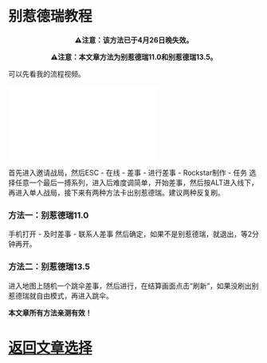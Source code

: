 # 别惹德瑞教程

<p align="center"><b>⚠注意：该方法已于4月26日晚失效。</b></p>
<p align="center"><b>⚠注意：本文章方法为别惹德瑞11.0和别惹德瑞13.5。</b></p>
<p>可以先看我的流程视频。</p>
<iframe src="//player.bilibili.com/player.html?aid=298264198&bvid=BV1DF411g7vR&cid=578225233&page=1" scrolling="no" border="0" frameborder="no" framespacing="0" allowfullscreen="true"> </iframe>

<p>首先进入邀请战局，然后ESC - 在线 - 差事 - 进行差事 - Rockstar制作 - 任务 选择任意一个最后一搏系列，进入后难度调简单，开始差事，然后按ALT进入线下，再进入单人战局，接下来有两种方法卡出别惹德瑞。建议两种反复刷。</p>

### 方法一：别惹德瑞11.0

<p>手机打开 - 及时差事 - 联系人差事 然后确定，如果不是别惹德瑞，就退出，等2分钟再开。</p>

### 方法二：别惹德瑞13.5

<p>进入地图上随机一个跳伞差事，然后进行，在结算画面点击“刷新”，如果没刷出别惹德瑞就自由模式，再进入跳伞。</p>
<p><b>本文章所有方法亲测有效！</b></p>

# <a href="/article/">返回文章选择</a>
